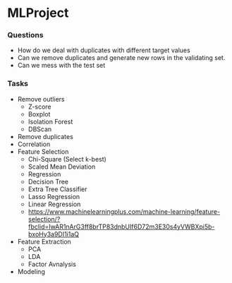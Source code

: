 # MLProject

### Questions
- How do we deal with duplicates with different target values
- Can we remove duplicates and generate new rows in the validating set.
- Can we mess with the test set

### Tasks
- Remove outliers
  - Z-score
  - Boxplot
  - Isolation Forest
  - DBScan
- Remove duplicates
- Correlation
- Feature Selection
  - Chi-Square (Select k-best)
  - Scaled Mean Deviation
  - Regression
  - Decision Tree
  - Extra Tree Classifier
  - Lasso Regression
  - Linear Regression
  - https://www.machinelearningplus.com/machine-learning/feature-selection/?fbclid=IwAR1nArG3ff8brTP83dnbUIf6D72m3E30s4yVWBXpi5b-bxoHy3a9DI1i1aQ
- Feature Extraction
  - PCA
  - LDA
  - Factor Avnalysis
- Modeling
